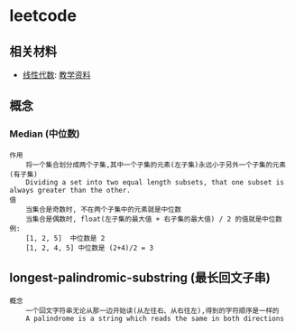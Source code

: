 # leetcode

## 相关材料
- [线性代数][1]: [教学资料][2]

[1]: https://nbviewer.jupyter.org/github/zlotus/notes-linear-algebra/blob/master/ReadMe.ipynb
[2]: https://web.mit.edu/18.06

## 概念
### Median (中位数)
    作用
        将一个集合划分成两个子集,其中一个子集的元素(左子集)永远小于另外一个子集的元素(有子集) 
        Dividing a set into two equal length subsets, that one subset is always greater than the other.
    值
        当集合是奇数时, 不在两个子集中的元素就是中位数
        当集合是偶数时, float(左子集的最大值 + 右子集的最大值) / 2 的值就是中位数
    例: 
        [1, 2, 5]  中位数是 2
        [1, 2, 4, 5] 中位数是 (2+4)/2 = 3
## longest-palindromic-substring (最长回文子串)
    概念
        一个回文字符串无论从那一边开始读(从左往右、从右往左),得到的字符顺序是一样的
        A palindrome is a string which reads the same in both directions